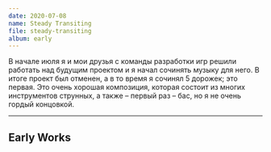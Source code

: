 ```yaml
---
date: 2020-07-08
name: Steady Transiting
file: steady-transiting
album: early
---
```


В начале июля я и мои друзья с команды разработки игр решили работать над будущим проектом и я начал сочинять музыку для него. В итоге проект был отменен, а в то время я сочинял 5 дорожек; это первая. Это очень хорошая композиция, которая состоит из многих инструментов струнных, а также – первый раз – бас, но я не очень гордый концовкой.

---

## Early Works
